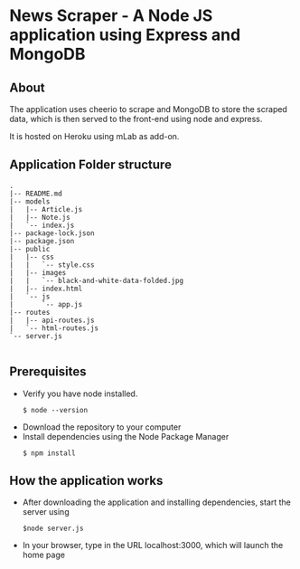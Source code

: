 # News Scraper - A Node JS application using Express and MongoDB

## About

The application uses cheerio to scrape and MongoDB to store the scraped data, which is then served to the front-end using node and express.

It is hosted on Heroku using mLab as add-on.

## Application Folder structure

```
.
|-- README.md
|-- models
|   |-- Article.js
|   |-- Note.js
|   `-- index.js
|-- package-lock.json
|-- package.json
|-- public
|   |-- css
|   |   `-- style.css
|   |-- images
|   |   `-- black-and-white-data-folded.jpg
|   |-- index.html
|   `-- js
|       `-- app.js
|-- routes
|   |-- api-routes.js
|   `-- html-routes.js
`-- server.js


```
## Prerequisites

- Verify you have node installed.
  ```
  $ node --version
  ```
- Download the repository to your computer
- Install dependencies using the Node Package Manager
  ```
  $ npm install
  ```

## How the application works

- After downloading the application and installing dependencies, start the server using
  ```
  $node server.js
  ```
- In your browser, type in the URL localhost:3000, which will launch the home page


